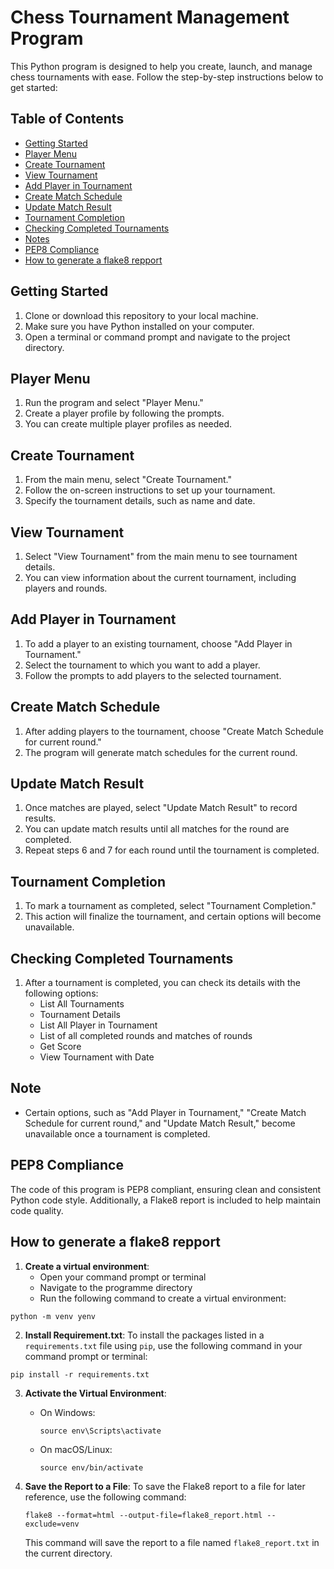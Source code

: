 # Chess Tournament Management Program

This Python program is designed to help you create, launch, and manage chess tournaments with ease. Follow the step-by-step instructions below to get started:

## Table of Contents
- [Getting Started](#getting-started)
- [Player Menu](#player-menu)
- [Create Tournament](#create-tournament)
- [View Tournament](#view-tournament)
- [Add Player in Tournament](#add-player-in-tournament)
- [Create Match Schedule](#create-match-schedule)
- [Update Match Result](#update-match-result)
- [Tournament Completion](#tournament-completion)
- [Checking Completed Tournaments](#checking-completed-tournaments)
- [Notes](#Note)
- [PEP8 Compliance](#PEP8-compliance)
- [How to generate a flake8 repport](#How-to-generate-a-flake8-repport)

## Getting Started

1. Clone or download this repository to your local machine.
2. Make sure you have Python installed on your computer.
3. Open a terminal or command prompt and navigate to the project directory.

## Player Menu

1. Run the program and select "Player Menu."
2. Create a player profile by following the prompts.
3. You can create multiple player profiles as needed.

## Create Tournament

1. From the main menu, select "Create Tournament."
2. Follow the on-screen instructions to set up your tournament.
3. Specify the tournament details, such as name and date.

## View Tournament

1. Select "View Tournament" from the main menu to see tournament details.
2. You can view information about the current tournament, including players and rounds.

## Add Player in Tournament

1. To add a player to an existing tournament, choose "Add Player in Tournament."
2. Select the tournament to which you want to add a player.
3. Follow the prompts to add players to the selected tournament.

## Create Match Schedule

1. After adding players to the tournament, choose "Create Match Schedule for current round."
2. The program will generate match schedules for the current round.

## Update Match Result

1. Once matches are played, select "Update Match Result" to record results.
2. You can update match results until all matches for the round are completed.
3. Repeat steps 6 and 7 for each round until the tournament is completed.

## Tournament Completion

1. To mark a tournament as completed, select "Tournament Completion."
2. This action will finalize the tournament, and certain options will become unavailable.

## Checking Completed Tournaments

1. After a tournament is completed, you can check its details with the following options:
   - List All Tournaments
   - Tournament Details
   - List All Player in Tournament
   - List of all completed rounds and matches of rounds
   - Get Score
   - View Tournament with Date

## Note

- Certain options, such as "Add Player in Tournament," "Create Match Schedule for current round," and "Update Match Result," become unavailable once a tournament is completed.

## PEP8 Compliance

The code of this program is PEP8 compliant, ensuring clean and consistent Python code style. Additionally, a Flake8 report is included to help maintain code quality.

## How to generate a flake8 repport

1. **Create a virtual environment**:
   - Open your command prompt or terminal
   - Navigate to the programme directory
   - Run the following command to create a virtual environment:
```
python -m venv yenv
```

2. **Install Requirement.txt**:
To install the packages listed in a `requirements.txt` file using `pip`, use the following command in your command prompt or terminal:
```
pip install -r requirements.txt
```

3. **Activate the Virtual Environment**:
   - On Windows:
     ```
     source env\Scripts\activate
     ```
   - On macOS/Linux:
     ```
     source env/bin/activate
     ```

4. **Save the Report to a File**:
   To save the Flake8 report to a file for later reference, use the following command:
   ```
   flake8 --format=html --output-file=flake8_report.html --exclude=venv
   ```
   This command will save the report to a file named `flake8_report.txt` in the current directory.